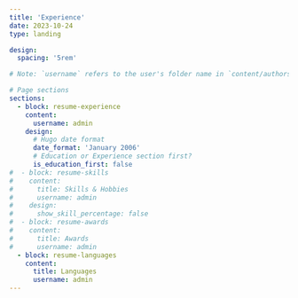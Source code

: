 ```yaml
---
title: 'Experience'
date: 2023-10-24
type: landing

design:
  spacing: '5rem'

# Note: `username` refers to the user's folder name in `content/authors/`

# Page sections
sections:
  - block: resume-experience
    content:
      username: admin
    design:
      # Hugo date format
      date_format: 'January 2006'
      # Education or Experience section first?
      is_education_first: false
#  - block: resume-skills
#    content:
#      title: Skills & Hobbies
#      username: admin
#    design:
#      show_skill_percentage: false
#  - block: resume-awards
#    content:
#      title: Awards
#      username: admin
  - block: resume-languages
    content:
      title: Languages
      username: admin
---
```

